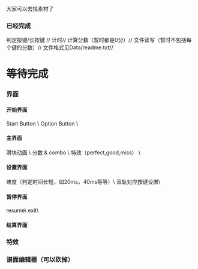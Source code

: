 大家可以去找素材了

### 已经完成
判定按键/长按键 //
计时//
计算分数（暂时都是0分）//
文件读写（暂时不包括每个键的分数）//
文件格式见Data/readme.txt//



# 等待完成

### 界面
#### 开始界面
Start Button \\
Option Button \\
#### 主界面
滑块动画 \\
分数 & combo \\
特效（perfect,good,miss） \\
#### 设置界面
难度（判定时间长短，如20ms，40ms等等）\\
音轨对应按键设置\\
#### 暂停界面
resume\\
exit\\
#### 结算界面

### 特效

### 谱面编辑器（可以砍掉）
